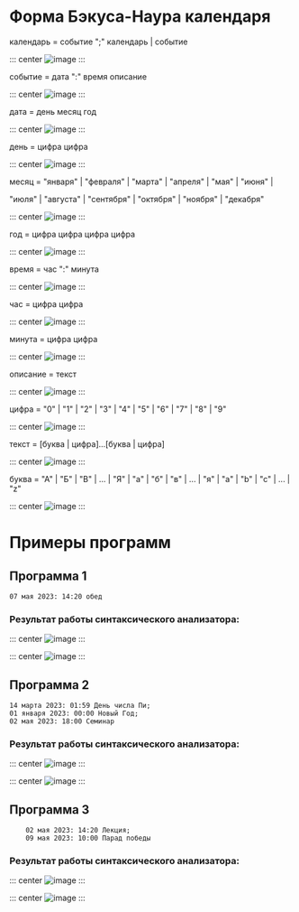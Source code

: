 # Форма Бэкуса-Наура календаря

календарь = событие ";" календарь | событие

::: center
![image](media/1.png)
:::

событие = дата ":" время описание

::: center
![image](media/2.png)
:::

дата = день месяц год

::: center
![image](media/3.png)
:::

день = цифра цифра

::: center
![image](media/4.png)
:::

месяц = "января" | "февраля" | "марта" | "апреля" | "мая" |
"июня" |

"июля" | "августа" | "сентября" | "октября" | "ноября" |
"декабря"

::: center
![image](media/5.png)
:::

год = цифра цифра цифра цифра

::: center
![image](media/6.png)
:::

время = час ":" минута

::: center
![image](media/7.png)
:::

час = цифра цифра

::: center
![image](media/8.png)
:::

минута = цифра цифра

::: center
![image](media/9.png)
:::

описание = текст

::: center
![image](media/10.png)
:::

цифра = "0" | "1" | "2" | "3" | "4" | "5" | "6" | "7" |
"8" | "9"

::: center
![image](media/11.png)
:::

текст = [буква | цифра]...[буква | цифра]

::: center
![image](media/12.png)
:::

буква = "А" | "Б" | "В" | ... | "Я" | "а" | "б" | "в" |
... | "я" | "a" | "b" | "c" | ... | "z"

::: center
![image](media/13.png)
:::

# Примеры программ

## Программа 1

    07 мая 2023: 14:20 обед

### Результат работы синтаксического анализатора:

::: center
![image](media/14-1.png)
:::

::: center
![image](media/14.png)
:::

## Программа 2

    14 марта 2023: 01:59 День числа Пи;
    01 января 2023: 00:00 Новый Год;
    02 мая 2023: 18:00 Семинар

### Результат работы синтаксического анализатора:

::: center
![image](media/15-1.png)
:::

::: center
![image](media/15.png)
:::

## Программа 3

        02 мая 2023: 14:20 Лекция;
        09 мая 2023: 10:00 Парад победы    

### Результат работы синтаксического анализатора:

::: center
![image](media/16-1.png)
:::

::: center
![image](media/16.png)
:::
